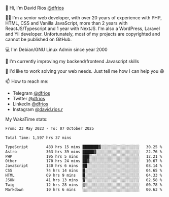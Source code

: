 👋 Hi, I'm David Rios [@dfrios](https://github.com/dfrios)

👨‍💻 I'm a senior web developer, with over 20 years of experience with PHP, HTML, CSS and Vanilla JavaScript, more than 2 years with ReactJS/Typescript and 1 year with NextJS. I'm also a WordPress, Laravel and Yii developer. Unfortunately, most of my projects are copyrighted and cannot be published on GitHub.

💻 I'm Debian/GNU Linux Admin since year 2000

🌱 I'm currently improving my backend/frontend Javascript skills

💞️ I'd like to work solving your web needs. Just tell me how I can help you 😃

📫 How to reach me:
* Telegram [@dfrios](https://t.me/dfrios)
* Twitter [@dfrios](https://twitter.com/dfrios)
* Linkedin [@dfrios](https://linkedin.com/in/dfrios)
* Instagram [@david.rios.r](https://instagram.com/david.rios.r)



My WakaTime stats:
<!--START_SECTION:waka-->

```txt
From: 23 May 2023 - To: 07 October 2025

Total Time: 1,597 hrs 37 mins

TypeScript        483 hrs 15 mins ███████▓░░░░░░░░░░░░░░░░░   30.25 %
Astro             363 hrs 39 mins █████▓░░░░░░░░░░░░░░░░░░░   22.76 %
PHP               195 hrs 5 mins  ███░░░░░░░░░░░░░░░░░░░░░░   12.21 %
Other             170 hrs 24 mins ██▓░░░░░░░░░░░░░░░░░░░░░░   10.67 %
JavaScript        130 hrs 6 mins  ██░░░░░░░░░░░░░░░░░░░░░░░   08.14 %
CSS               74 hrs 14 mins  █░░░░░░░░░░░░░░░░░░░░░░░░   04.65 %
HTML              69 hrs 9 mins   █░░░░░░░░░░░░░░░░░░░░░░░░   04.33 %
JSON              41 hrs 13 mins  ▓░░░░░░░░░░░░░░░░░░░░░░░░   02.58 %
Twig              12 hrs 28 mins  ▒░░░░░░░░░░░░░░░░░░░░░░░░   00.78 %
Markdown          10 hrs 6 mins   ░░░░░░░░░░░░░░░░░░░░░░░░░   00.63 %
```

<!--END_SECTION:waka-->
